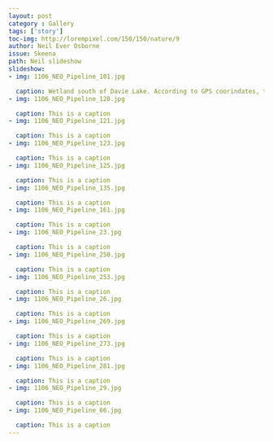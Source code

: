```yaml
---
layout: post
category : Gallery
tags: ['story']
toc-img: http://lorempixel.com/150/150/nature/9
author: Neil Ever Osborne
issue: Skeena
path: Neil slideshow
slideshow:
- img: 1106_NEO_Pipeline_101.jpg

  caption: Wetland south of Davie Lake. According to GPS coorindates, the proposed Enbridge pipelines would be built less than 0.5 km from this location.
- img: 1106_NEO_Pipeline_120.jpg

  caption: This is a caption
- img: 1106_NEO_Pipeline_121.jpg

  caption: This is a caption
- img: 1106_NEO_Pipeline_123.jpg

  caption: This is a caption
- img: 1106_NEO_Pipeline_125.jpg

  caption: This is a caption
- img: 1106_NEO_Pipeline_135.jpg

  caption: This is a caption
- img: 1106_NEO_Pipeline_161.jpg

  caption: This is a caption
- img: 1106_NEO_Pipeline_23.jpg

  caption: This is a caption
- img: 1106_NEO_Pipeline_250.jpg

  caption: This is a caption
- img: 1106_NEO_Pipeline_253.jpg

  caption: This is a caption
- img: 1106_NEO_Pipeline_26.jpg

  caption: This is a caption
- img: 1106_NEO_Pipeline_269.jpg

  caption: This is a caption
- img: 1106_NEO_Pipeline_273.jpg

  caption: This is a caption
- img: 1106_NEO_Pipeline_281.jpg

  caption: This is a caption
- img: 1106_NEO_Pipeline_29.jpg

  caption: This is a caption
- img: 1106_NEO_Pipeline_66.jpg

  caption: This is a caption
---
```

